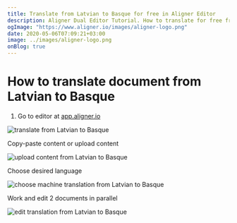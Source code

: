```yaml
---
title: Translate from Latvian to Basque for free in Aligner Editor
description: Aligner Dual Editor Tutorial. How to translate for free from Latvian to Basque. Aligner is multilingual document management platform. 
ogImage: "https://www.aligner.io/images/aligner-logo.png"
date: 2020-05-06T07:09:21+03:00
image: ../images/aligner-logo.png
onBlog: true
---
```


# How to translate document from Latvian to Basque

1. Go to editor at [app.aligner.io](https://app.aligner.io "Aligner App web page")

![translate from Latvian to Basque](../aligner-blank-editor.png "translate from Latvian to Basque")

Copy-paste content or upload content

![upload content from Latvian to Basque](../aligner-uploaded-document.png "upload content from Latvian to Basque")

Choose desired language

![choose machine translation from Latvian to Basque](../aligner-language-dropdown.png "choose machine translation from Latvian to Basque")

Work and edit 2 documents in parallel

![edit translation from Latvian to Basque](../aligner-double-sitded-editor.png "edit translation from Latvian to Basque")

